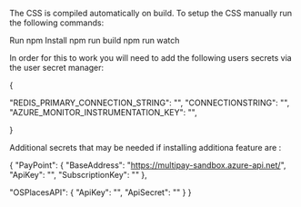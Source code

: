 ﻿The CSS is compiled automatically on build. To setup the CSS manually run the following commands:

Run npm Install
npm run build
npm run watch


In order for this to work you will need to add the following users secrets via the user secret manager:

{
	  
  "REDIS_PRIMARY_CONNECTION_STRING": "",
  "CONNECTIONSTRING": "",
  "AZURE_MONITOR_INSTRUMENTATION_KEY": "",


}

Additional secrets that may be needed if installing additiona feature are :

{
    "PayPoint": {
    "BaseAddress": "https://multipay-sandbox.azure-api.net/",
    "ApiKey": "",
    "SubscriptionKey": ""
  },

  "OSPlacesAPI": {
    "ApiKey": "",
    "ApiSecret": ""
  }
}

